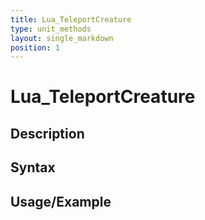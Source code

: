 ```yaml
---
title: Lua_TeleportCreature
type: unit_methods
layout: single_markdown
position: 1
---
```


# Lua_TeleportCreature

## Description

## Syntax

## Usage/Example


